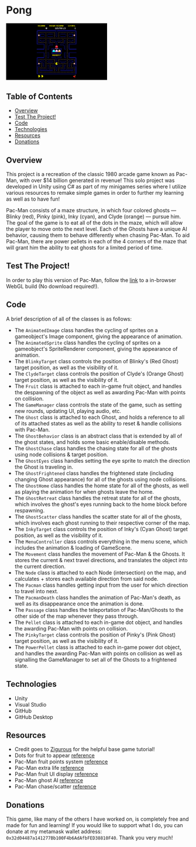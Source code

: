 # Pong
<img width="276.48" height="155.52" src="https://github.com/SergeiBak/PersonalWebsite/blob/master/images/Pacman.png?raw=true">

## Table of Contents
* [Overview](#Overview)
* [Test The Project!](#test-the-project)
* [Code](#Code)
* [Technologies](#Technologies)
* [Resources](#Resources)
* [Donations](#Donations)

## Overview
This project is a recreation of the classic 1980 arcade game known as Pac-Man, with over $14 billion generated in revenue! This solo project was developed in Unity using C# as part of my minigames series where I utilize various resources to remake simple games in order to further my learning as well as to have fun!   

Pac-Man consists of a maze structure, in which four colored ghosts — Blinky (red), Pinky (pink), Inky (cyan), and Clyde (orange) — pursue him. The goal of the game is to eat all of the dots in the maze, which will allow the player to move onto the next level. Each of the Ghosts have a unique AI behavior, causing them to behave differently when chasing Pac-Man. To aid Pac-Man, there are power pellets in each of the 4 corners of the maze that will grant him the ability to eat ghosts for a limited period of time.     

## Test The Project!
In order to play this version of Pac-Man, follow the [link](https://sergeibak.github.io/PersonalWebsite/pong.html) to a in-browser WebGL build (No download required!).

## Code
A brief description of all of the classes is as follows:
- The `AnimatedImage` class handles the cycling of sprites on a gameobject's Image component, giving the appearance of animation.
- The `AnimatedSprite` class handles the cycling of sprites on a gameobject's SpriteRenderer component, giving the appearance of animation.
- The `BlinkyTarget` class controls the position of Blinky's (Red Ghost) target position, as well as the visibility of it.
- The `ClydeTarget` class controls the position of Clyde's (Orange Ghost) target position, as well as the visibility of it.
- The `Fruit` class is attached to each in-game fruit object, and handles the despawning of the object as well as awarding Pac-Man with points on collision.
- The `GameManager` class controls the state of the game, such as setting new rounds, updating UI, playing audio, etc.
- The `Ghost` class is attached to each Ghost, and holds a reference to all of its attached states as well as the ability to reset & handle collisions with Pac-Man.
- The `GhostBehavior` class is an abstract class that is extended by all of the ghost states, and holds some basic enable/disable methods.
- The `GhostChase` class handles the chasing state for all of the ghosts using node collisions & target position.
- The `GhostEyes` class handles setting the eye sprite to match the direction the Ghost is traveling in.
- The `GhostFrightened` class handles the frightened state (including changing Ghost appearance) for all of the ghosts using node collisions.
- The `GhostHome` class handles the home state for all of the ghosts, as well as playing the animation for when ghosts leave the home.
- The `GhostRetreat` class handles the retreat state for all of the ghosts, which involves the ghost's eyes running back to the home block before respawning.
- The `GhostScatter` class handles the scatter state for all of the ghosts, which involves each ghost running to their respective corner of the map.
- The `InkyTarget` class controls the position of Inky's (Cyan Ghost) target position, as well as the visibility of it.
- The `MenuController` class controls everything in the menu scene, which includes the animation & loading of GameScene.
- The `Movement` class handles the movement of Pac-Man & the Ghosts. It stores the current & next travel directions, and translates the object into the current direction.
- The `Node` class is attached to each Node (intersection) on the map, and calculates + stores each available direction from said node.
- The `Pacman` class handles getting input from the user for which direction to travel into next.
- The `PacmanDeath` class handles the animation of Pac-Man's death, as well as its disappearance once the animation is done.
- The `Passage` class handles the teleportation of Pac-Man/Ghosts to the other side of the map whenever they pass through.
- The `Pellet` class is attached to each in-game dot object, and handles the awarding Pac-Man with points on collision.
- The `PinkyTarget` class controls the position of Pinky's (Pink Ghost) target position, as well as the visibility of it.
- The `PowerPellet` class is attached to each in-game power dot object, and handles the awarding Pac-Man with points on collision as well as signalling the GameManager to set all of the Ghosts to a frightened state.

## Technologies
- Unity
- Visual Studio
- GitHub
- GitHub Desktop

## Resources
- Credit goes to [Zigurous](https://www.youtube.com/channel/UCyaKsKqYTghxgAqywfefAzg) for the helpful base game tutorial!
- Dots for fruit to appear [reference](https://www.xboxachievements.com/game/arcade-game-series-pac-man/achievement/115190-Cherry.html#:~:text=Fruits%20in%20Pac%2DMan%20appear,having%20not%20been%20picked%20up)
- Pac-Man fruit points system [reference](https://pacman.fandom.com/wiki/Point_Configurations)
- Pac-Man extra life [reference](https://gaming.stackexchange.com/questions/24890/when-do-you-get-extra-life-in-pac-man)
- Pac-Man fruit UI display [reference](https://www.youtube.com/watch?v=NKKfW8X9uYk)
- Pac-Man ghost AI [reference](https://www.youtube.com/watch?v=ataGotQ7ir8)
- Pac-Man chase/scatter [reference](https://www.gamedeveloper.com/design/the-pac-man-dossier)

## Donations
This game, like many of the others I have worked on, is completely free and made for fun and learning! If you would like to support what I do, you can donate at my metamask wallet address: ```0x32d04487a141277Bb100F4b6AdAfbFED38810F40```. Thank you very much!
